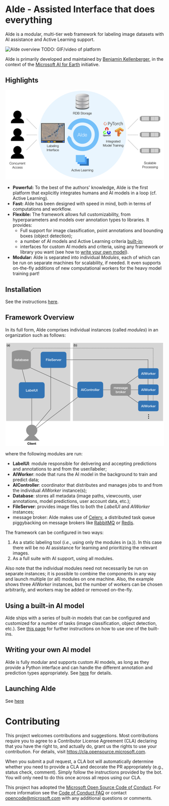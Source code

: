 # AIde - Assisted Interface that does everything

AIde is a modular, multi-tier web framework for labeling image datasets with AI assistance and Active Learning support.

![AIde overview](doc/figures/AIde_animal_hero.png)
TODO: GIF/video of platform


AIde is primarily developed and maintained by [Benjamin Kellenberger](https://www.wur.nl/en/Persons/Benjamin-BA-Benjamin-Kellenberger-MSc.htm), in the context of the [Microsoft AI for Earth](https://www.microsoft.com/en-us/ai/ai-for-earth) initiative.


## Highlights

![AIde highlights](doc/figures/Aide_highlights.png)

* **Powerful:** To the best of the authors' knowledge, AIde is the first platform that explicitly integrates humans and AI models in a loop (cf. Active Learning).
* **Fast:** AIde has been designed with speed in mind, both in terms of computations and workflow.
* **Flexible:** The framework allows full customizability, from hyperparameters and models over annotation types to libraries. It provides:
    * Full support for image classification, point annotations and bounding boxes (object detection);
    * a number of AI models and Active Learning criteria [built-in](doc/builtin_models.md);
    * interfaces for custom AI models and criteria, using any framework or library you want (see how to [write your own model](doc/custom_model.md)).
* **Modular:** AIde is separated into individual _Modules_, each of which can be run on separate machines for scalability, if needed. It even supports on-the-fly additions of new computational workers for the heavy model training part!




## Installation

See the instructions [here](doc/install.md).



## Framework Overview

In its full form, AIde comprises individual instances (called _modules_) in an organization such as follows:

![AIde module diagram](doc/figures/AIde_diagram.png)

where the following modules are run:
* **LabelUI**: module responsible for delivering and accepting predictions and annotations to and from the user/labeler;
* **AIWorker**: node that runs the AI model in the background to train and predict data;
* **AIController**: coordinator that distributes and manages jobs to and from the individual _AIWorker_ instance(s);
* **Database**: stores all metadata (image paths, viewcounts, user annotations, model predictions, user account data, etc.);
* **FileServer**: provides image files to both the _LabelUI_ and _AIWorker_ instances;
* message broker: AIde makes use of [Celery](http://www.celeryproject.org/), a distributed task queue piggybacking on message brokers like [RabbitMQ](https://www.rabbitmq.com/) or [Redis](https://redis.io/).


The framework can be configured in two ways:
1. As a static labeling tool (_i.e._, using only the modules in (a.)). In this case there will be no AI assistance for learning and prioritizing the relevant images.
2. As a full suite with AI support, using all modules.

Also note that the individual modules need not necessarily be run on separate instances; it is possible to combine the components in any way and launch multiple (or all) modules on one machine. Also, the example shows three _AIWorker_ instances, but the number of workers can be chosen arbitrarily, and workers may be added or removed on-the-fly.


## Using a built-in AI model
AIde ships with a series of built-in models that can be configured and customized for a number of tasks (image classification, object detection, etc.).
See [this page](doc/builtin_models.md) for further instructions on how to use one of the built-ins.


## Writing your own AI model
AIde is fully modular and supports custom AI models, as long as they provide a Python interface and can handle the different annotation and prediction types appropriately. See [here](doc/custom_model.md) for details.


## Launching AIde

See [here](doc/launch_aide.md)


# Contributing

This project welcomes contributions and suggestions.  Most contributions require you to agree to a
Contributor License Agreement (CLA) declaring that you have the right to, and actually do, grant us
the rights to use your contribution. For details, visit https://cla.opensource.microsoft.com.

When you submit a pull request, a CLA bot will automatically determine whether you need to provide
a CLA and decorate the PR appropriately (e.g., status check, comment). Simply follow the instructions
provided by the bot. You will only need to do this once across all repos using our CLA.

This project has adopted the [Microsoft Open Source Code of Conduct](https://opensource.microsoft.com/codeofconduct/).
For more information see the [Code of Conduct FAQ](https://opensource.microsoft.com/codeofconduct/faq/) or
contact [opencode@microsoft.com](mailto:opencode@microsoft.com) with any additional questions or comments.